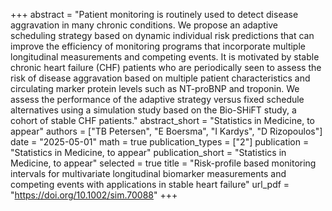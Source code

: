 +++
abstract = "Patient monitoring is routinely used to detect disease aggravation in many chronic conditions. We propose an adaptive scheduling strategy based on dynamic individual risk predictions that can improve the efficiency of monitoring programs that incorporate multiple longitudinal measurements and competing events. It is motivated by stable chronic heart failure (CHF) patients who are periodically seen to assess the risk of disease aggravation based on multiple patient characteristics and circulating marker protein levels such as NT-proBNP and troponin. We assess the performance of the adaptive strategy versus fixed schedule alternatives using a simulation study based on the Bio-SHiFT study, a cohort of stable CHF patients."
abstract_short = "Statistics in Medicine, to appear"
authors = ["TB Petersen", "E Boersma", "I Kardys", "D Rizopoulos"]
date = "2025-05-01"
math = true
publication_types = ["2"]
publication = "Statistics in Medicine, to appear"
publication_short = "Statistics in Medicine, to appear"
selected = true
title = "Risk-profile based monitoring intervals for multivariate longitudinal biomarker measurements and competing events with applications in stable heart failure"
url_pdf = "https://doi.org/10.1002/sim.70088"
+++